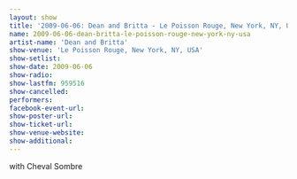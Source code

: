 ```yaml
---
layout: show
title: '2009-06-06: Dean and Britta - Le Poisson Rouge, New York, NY, USA'
name: 2009-06-06-dean-britta-le-poisson-rouge-new-york-ny-usa
artist-name: 'Dean and Britta'
show-venue: 'Le Poisson Rouge, New York, NY, USA'
show-setlist: 
show-date: 2009-06-06
show-radio: 
show-lastfm: 959516
show-cancelled: 
performers: 
facebook-event-url: 
show-poster-url: 
show-ticket-url: 
show-venue-website: 
show-additional: 
---
```


with Cheval Sombre